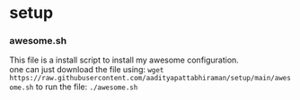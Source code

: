 # setup
 
### awesome.sh
This file is a install script to install my awesome configuration.  
one can just download the file using: `wget https://raw.githubusercontent.com/aadityapattabhiraman/setup/main/awesome.sh`
to run the file: `./awesome.sh`